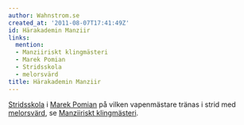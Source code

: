 ```yaml
---
author: Wahnstrom.se
created_at: '2011-08-07T17:41:49Z'
id: Härakademin Manziir
links:
  mention:
  - Manziiriskt klingmästeri
  - Marek Pomian
  - Stridsskola
  - melorsvärd
title: Härakademin Manziir
---
```


[Stridsskola] i [Marek Pomian] på vilken vapenmästare tränas i strid med [melorsvärd], se
[Manziiriskt klingmästeri].

  [Stridsskola]: Stridsskola
  [Marek Pomian]: Marek_Pomian
  [melorsvärd]: melorsvärd
  [Manziiriskt klingmästeri]: Manziiriskt_klingmästeri